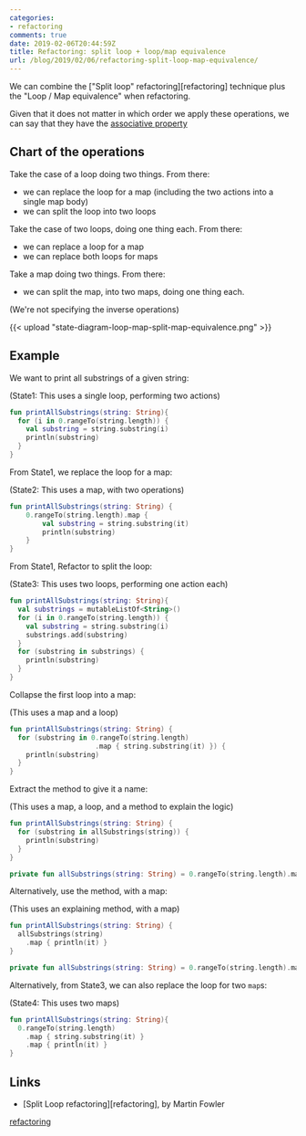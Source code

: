 ```yaml
---
categories:
- refactoring
comments: true
date: 2019-02-06T20:44:59Z
title: Refactoring: split loop + loop/map equivalence
url: /blog/2019/02/06/refactoring-split-loop-map-equivalence/
---
```


We can combine the ["Split loop" refactoring][refactoring] technique plus the "Loop / Map equivalence" when refactoring.

Given that it does not matter in which order we apply these operations, we can say that they have the [associative property](https://en.wikipedia.org/wiki/Associative_property)

## Chart of the operations

Take the case of a loop doing two things. From there:

  - we can replace the loop for a map (including the two actions into a single map body)
  - we can split the loop into two loops

Take the case of two loops, doing one thing each. From there:

  - we can replace a loop for a map
  - we can replace both loops for maps

Take a map doing two things. From there:

  - we can split the map, into two maps, doing one thing each.

(We're not specifying the inverse operations)

<!--
see the 2019-02-06-refactoring-split-loop-map-equivalence.snippet.txt file for the code to generate this state diagram UML
-->

{{< upload "state-diagram-loop-map-split-map-equivalence.png" >}}

## Example

We want to print all substrings of a given string:

(State1: This uses a single loop, performing two actions)

```kotlin
fun printAllSubstrings(string: String){
  for (i in 0.rangeTo(string.length)) {
    val substring = string.substring(i)
    println(substring)
  }
}
```

From State1, we replace the loop for a map:

(State2: This uses a map, with two operations)

```kotlin
fun printAllSubstrings(string: String) {
    0.rangeTo(string.length).map {
        val substring = string.substring(it)
        println(substring)
    }
}
```

From State1, Refactor to split the loop:

(State3: This uses two loops, performing one action each)

```kotlin
fun printAllSubstrings(string: String){
  val substrings = mutableListOf<String>()
  for (i in 0.rangeTo(string.length)) {
    val substring = string.substring(i)
    substrings.add(substring)
  }
  for (substring in substrings) {
    println(substring)
  }
}
```

Collapse the first loop into a map:

(This uses a map and a loop)

```kotlin
fun printAllSubstrings(string: String) {
  for (substring in 0.rangeTo(string.length)
                     .map { string.substring(it) }) {
    println(substring)
  }
}
```

Extract the method to give it a name:

(This uses a map, a loop, and a method to explain the logic)

```kotlin
fun printAllSubstrings(string: String) {
  for (substring in allSubstrings(string)) {
    println(substring)
  }
}

private fun allSubstrings(string: String) = 0.rangeTo(string.length).map { string.substring(it) }
```

Alternatively, use the method, with a map:

(This uses an explaining method, with a map)

```kotlin
fun printAllSubstrings(string: String) {
  allSubstrings(string)
    .map { println(it) }
}

private fun allSubstrings(string: String) = 0.rangeTo(string.length).map { string.substring(it) }
```

Alternatively, from State3, we can also replace the loop for two `map`s:

(State4: This uses two maps)

```kotlin
fun printAllSubstrings(string: String){
  0.rangeTo(string.length)
    .map { string.substring(it) }
    .map { println(it) }
}
```

## Links
 
  - [Split Loop refactoring][refactoring], by Martin Fowler

[refactoring](https://refactoring.com/catalog/splitLoop.html)


